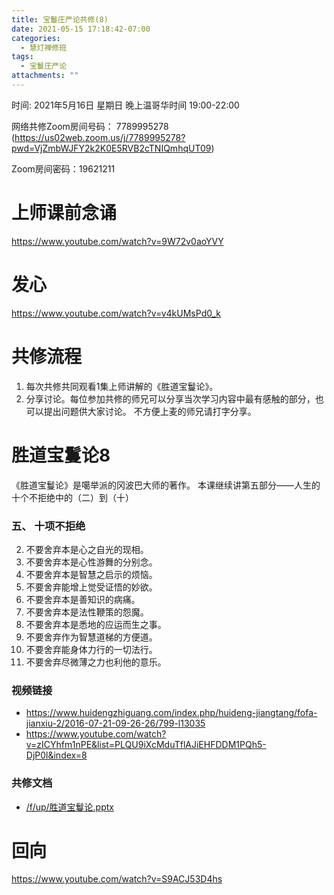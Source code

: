 ```yaml
---
title: 宝鬘庄严论共修(8)
date: 2021-05-15 17:18:42-07:00
categories:
  - 慧灯禅修班
tags:
  - 宝鬘庄严论
attachments: ""
---
```

<!--StartFragment--> 


时间: 2021年5月16日 星期日 晚上温哥华时间 19:00-22:00

网络共修Zoom房间号码： 7789995278 (<https://us02web.zoom.us/j/7789995278?pwd=VjZmbWJFY2k2K0E5RVB2cTNIQmhqUT09>)

Zoom房间密码：19621211

# 上师课前念诵

<https://www.youtube.com/watch?v=9W72v0aoYVY>

# 发心

<https://www.youtube.com/watch?v=v4kUMsPd0_k>

# 共修流程

1. 每次共修共同观看1集上师讲解的《胜道宝鬘论》。
2. 分享讨论。每位参加共修的师兄可以分享当次学习内容中最有感触的部分，也可以提出问题供大家讨论。 不方便上麦的师兄请打字分享。

# 胜道宝鬘论8

《胜道宝鬘论》是噶举派的冈波巴大师的著作。 本课继续讲第五部分——人生的十个不拒绝中的（二）到（十）


### 五、 十项不拒绝

2. 不要舍弃本是心之自光的现相。
3. 不要舍弃本是心性游舞的分别念。
4. 不要舍弃本是智慧之启示的烦恼。
5. 不要舍弃能增上觉受证悟的妙欲。
6. 不要舍弃本是善知识的病痛。
7. 不要舍弃本是法性鞭策的怨魔。
8. 不要舍弃本是悉地的应运而生之事。
9. 不要舍弃作为智慧道梯的方便道。
10. 不要舍弃能身体力行的一切法行。
11. 不要舍弃尽微薄之力也利他的意乐。


### 视频链接

* <https://www.huidengzhiguang.com/index.php/huideng-jiangtang/fofa-jianxiu-2/2016-07-21-09-26-26/799-l13035>
* <https://www.youtube.com/watch?v=zICYhfm1nPE&list=PLQU9iXcMduTflAJiEHFDDM1PQh5-DjP0l&index=8>

### 共修文档

* [/f/up/胜道宝鬘论.pptx](https://huidengvan.netlify.app/f/up/%E8%83%9C%E9%81%93%E5%AE%9D%E9%AC%98%E8%AE%BA.pptx)


# 回向

<https://www.youtube.com/watch?v=S9ACJ53D4hs> 


<!--EndFragment-->

